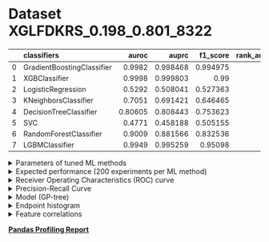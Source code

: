 # Dataset XGLFDKRS_0.198_0.801_8322

|    | classifiers                |   auroc |    auprc |   f1_score |   rank_auroc |   rank_auprc |   rank_f1 |
|---:|:---------------------------|--------:|---------:|-----------:|-------------:|-------------:|----------:|
|  0 | GradientBoostingClassifier | 0.9982  | 0.998468 |   0.994975 |            2 |            2 |         1 |
|  1 | XGBClassifier              | 0.9998  | 0.999803 |   0.99     |            1 |            1 |         2 |
|  2 | LogisticRegression         | 0.5292  | 0.508041 |   0.527363 |            7 |            7 |         7 |
|  3 | KNeighborsClassifier       | 0.7051  | 0.691421 |   0.646465 |            6 |            6 |         6 |
|  4 | DecisionTreeClassifier     | 0.80605 | 0.808443 |   0.753623 |            5 |            5 |         5 |
|  5 | SVC                        | 0.4771  | 0.458188 |   0.505155 |            8 |            8 |         8 |
|  6 | RandomForestClassifier     | 0.9009  | 0.881566 |   0.832536 |            4 |            4 |         4 |
|  7 | LGBMClassifier             | 0.9949  | 0.995259 |   0.95098  |            3 |            3 |         3 |


<details>
<summary>Parameters of tuned ML methods</summary>


```
GradientBoostingClassifier(ccp_alpha=0.0, criterion='friedman_mse', init=None,
                           learning_rate=0.04887848178761428,
                           loss='exponential', max_depth=9, max_features=None,
                           max_leaf_nodes=None, min_impurity_decrease=0.0,
                           min_impurity_split=None, min_samples_leaf=1,
                           min_samples_split=2, min_weight_fraction_leaf=0.0,
                           n_estimators=100, n_iter_no_change=20,
                           presort='deprecated', random_state=8322,
                           subsample=1.0, tol=1e-07, validation_fraction=0.02,
                           verbose=0, warm_start=False)
XGBClassifier(alpha=2.6589247688993733, base_score=0.5, booster='gbtree',
              colsample_bylevel=1, colsample_bynode=1, colsample_bytree=1,
              eta=0.09384908462356675, eval_metric='logloss', gamma=0.0,
              gpu_id=-1, importance_type='gain', interaction_constraints=None,
              learning_rate=0.0938490853, max_delta_step=0, max_depth=8,
              min_child_weight=1, missing=nan, monotone_constraints=None,
              n_estimators=44, n_jobs=0, num_parallel_tree=1,
              objective='binary:logistic', random_state=8322,
              reg_alpha=2.65892482, reg_lambda=0.00015367086121316636,
              scale_pos_weight=1, subsample=1, tree_method=None,
              validate_parameters=False, verbosity=None)
LogisticRegression(C=0.00010226147853200833, class_weight=None, dual=False,
                   fit_intercept=True, intercept_scaling=1, l1_ratio=None,
                   max_iter=100, multi_class='auto', n_jobs=None, penalty='l2',
                   random_state=8322, solver='saga', tol=0.0001, verbose=0,
                   warm_start=False)
KNeighborsClassifier(algorithm='auto', leaf_size=30, metric='minkowski',
                     metric_params=None, n_jobs=None, n_neighbors=16, p=1,
                     weights='distance')
DecisionTreeClassifier(ccp_alpha=0.0, class_weight=None, criterion='gini',
                       max_depth=9, max_features=None, max_leaf_nodes=None,
                       min_impurity_decrease=0.0, min_impurity_split=None,
                       min_samples_leaf=12, min_samples_split=18,
                       min_weight_fraction_leaf=0.0, presort='deprecated',
                       random_state=8322, splitter='best')
SVC(C=79611.69522329033, break_ties=False, cache_size=200,
    class_weight='balanced', coef0=4.0, decision_function_shape='ovr', degree=2,
    gamma='auto', kernel='poly', max_iter=-1, probability=True,
    random_state=8322, shrinking=True, tol=0.0007548761162901196,
    verbose=False)
RandomForestClassifier(bootstrap=True, ccp_alpha=0.0, class_weight=None,
                       criterion='gini', max_depth=10, max_features=None,
                       max_leaf_nodes=None, max_samples=None,
                       min_impurity_decrease=0.0, min_impurity_split=None,
                       min_samples_leaf=2, min_samples_split=2,
                       min_weight_fraction_leaf=0.0, n_estimators=77,
                       n_jobs=None, oob_score=False, random_state=8322,
                       verbose=0, warm_start=False)
LGBMClassifier(boosting_type='dart', class_weight=None, colsample_bytree=1.0,
               importance_type='split', learning_rate=0.1, max_depth=10,
               metric='binary_logloss', min_child_samples=20,
               min_child_weight=0.001, min_split_gain=0.0, n_estimators=88,
               n_jobs=-1, num_leaves=165, objective='binary', random_state=8322,
               reg_alpha=0.0, reg_lambda=0.0, silent=True, subsample=1.0,
               subsample_for_bin=200000, subsample_freq=0)
```

</details>

<details>
<summary>Expected performance (200 experiments per ML method)</summary>
<img src='XGLFDKRS_0.198_0.801_8322-box.svg' width=40% />
</details>

<details>
<summary>Receiver Operating Characteristics (ROC) curve</summary>
<img src='XGLFDKRS_0.198_0.801_8322-roc.svg' width=40% />
</details>

<details>
<summary>Precision-Recall Curve</summary>
<img src='XGLFDKRS_0.198_0.801_8322-prc.svg' width=40% />
</details>

<details>
<summary>Model (GP-tree)</summary>
<img src='XGLFDKRS_0.198_0.801_8322-model.svg' height=10% />
</details>

<details>
<summary>Endpoint histogram</summary>
<img src='XGLFDKRS_0.198_0.801_8322-endpoint.svg' width=40% />
</details>

<details>
<summary>Feature correlations</summary>
<img src='XGLFDKRS_0.198_0.801_8322-corr.svg' width=40% />
</details>

[**Pandas Profiling Report**](https://github.io/athril/digen-test/docs/profile/XGLFDKRS_0.198_0.801_8322.html)